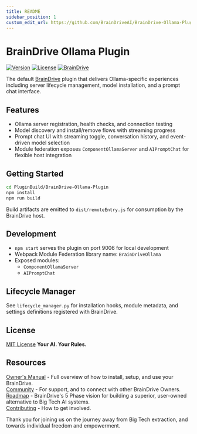 ```yaml
---
title: README
sidebar_position: 1
custom_edit_url: https://github.com/BrainDriveAI/BrainDrive-Ollama-Plugin/edit/main/README.md
---
```


# BrainDrive Ollama Plugin

[![Version](https://img.shields.io/badge/version-1.0.0-blue.svg)](https://github.com/BrainDriveAI/BrainDrive-Ollama-Plugin)
[![License](https://img.shields.io/badge/License-MIT-green.svg)](https://github.com/BrainDriveAI/BrainDrive-Ollama-Plugin/blob/main/LICENSE)
[![BrainDrive](https://img.shields.io/badge/BrainDrive-Plugin-purple.svg)](https://github.com/BrainDriveAI/BrainDrive)

The default [BrainDrive](https://github.com/BrainDriveAI/BrainDrive-Core) plugin that delivers Ollama-specific experiences including server lifecycle management, model installation, and a prompt chat interface.

## Features
- Ollama server registration, health checks, and connection testing
- Model discovery and install/remove flows with streaming progress
- Prompt chat UI with streaming toggle, conversation history, and event-driven model selection
- Module federation exposes `ComponentOllamaServer` and `AIPromptChat` for flexible host integration

## Getting Started
```bash
cd PluginBuild/BrainDrive-Ollama-Plugin
npm install
npm run build
```
Build artifacts are emitted to `dist/remoteEntry.js` for consumption by the BrainDrive host.

## Development
- `npm start` serves the plugin on port 9006 for local development
- Webpack Module Federation library name: `BrainDriveOllama`
- Exposed modules:
  - `ComponentOllamaServer`
  - `AIPromptChat`

## Lifecycle Manager
See `lifecycle_manager.py` for installation hooks, module metadata, and settings definitions registered with BrainDrive.

## License
[MIT License](https://github.com/BrainDriveAI/BrainDrive-Ollama-Plugin/blob/main/LICENSE) **Your AI. Your Rules.**

## Resources

[Owner's Manual](https://docs.braindrive.ai/core/how-to/use-braindrive) - Full overview of how to install, setup, and use your BrainDrive.  
[Community](https://community.braindrive.ai/) - For support, and to connect with other BrainDrive Owners.  
[Roadmap](https://docs.braindrive.ai/core/ROADMAP) - BrainDrive's 5 Phase vision for building a superior, user-owned alternative to Big Tech AI systems.   
[Contributing](https://docs.braindrive.ai/core/CONTRIBUTING) - How to get involved. 

Thank you for joining us on the journey away from Big Tech extraction, and towards individual freedom and empowerment.
